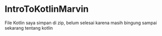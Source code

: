 ﻿# IntroToKotlinMarvin

File Kotlin saya simpan di zip, belum selesai karena masih bingung sampai sekarang tentang kotlin
